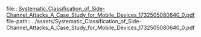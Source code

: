 file:: [Systematic_Classification_of_Side-Channel_Attacks_A_Case_Study_for_Mobile_Devices_1732505080640_0.pdf](../assets/Systematic_Classification_of_Side-Channel_Attacks_A_Case_Study_for_Mobile_Devices_1732505080640_0.pdf)
file-path:: ../assets/Systematic_Classification_of_Side-Channel_Attacks_A_Case_Study_for_Mobile_Devices_1732505080640_0.pdf
